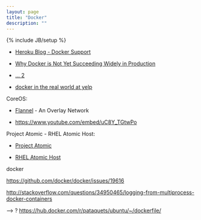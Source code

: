 ```yaml
---
layout: page
title: "Docker"
description: ""
---
```

{% include JB/setup %}




* [Heroku Blog - Docker Support](http://blog.heroku.com/archives/2015/8/18/docker_updates_local_data_stores_and_more_languages)


* [Why Docker is Not Yet Succeeding Widely in Production](http://sirupsen.com/production-docker/)

* [... 2](https://dzone.com/articles/why-docker-is-not-yet-widely-successful-in-product)


* [docker in the real world at yelp](http://engineeringblog.yelp.com/2015/08/docker-in-the-real-world-at-yelp.html)




CoreOS:

* [Flannel](https://coreos.com/blog/introducing-rudder/) - An Overlay Network 

* <https://www.youtube.com/embed/uC8Y_TGtwPo>


Project Atomic - RHEL Atomic Host:


* [Project Atomic](http://www.projectatomic.io/docs/gettingstarted/)

* [RHEL Atomic Host](https://access.redhat.com/articles/rhel-atomic-getting-started)





docker
 
https://github.com/docker/docker/issues/19616

http://stackoverflow.com/questions/34950465/logging-from-multiprocess-docker-containers

--> ? https://hub.docker.com/r/pataquets/ubuntu/~/dockerfile/




